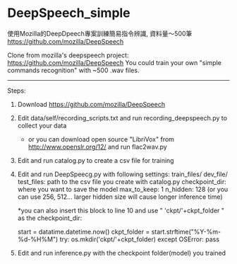 # DeepSpeech_simple

使用Mozilla的DeepDpeech專案訓練簡易指令辨識, 資料量～500筆
https://github.com/mozilla/DeepSpeech

Clone from mozilla's deepspeech project: https://github.com/mozilla/DeepSpeech
You could train your own "simple commands recognition" with ~500 .wav files.

---------------------------------------------------------------------------------------
Steps:
1. Download https://github.com/mozilla/DeepSpeech

2. Edit data/self/recording_scripts.txt and run recording_deepspeech.py to collect your data
    - or you can download open source "LibriVox" from http://www.openslr.org/12/ and run flac2wav.py 
    
3. Edit and run catalog.py to create a csv file for training

4. Edit and run DeepSpeecg.py with following settings:
    train_files/ dev_file/ test_files: path to the csv file you create with catalog.py
    checkpoint_dir: where you want to save the model 
    max_to_keep: 1
    n_hidden: 128 (or you can use 256, 512... larger hidden size will cause longer inference time)
    
    *you can also insert this block to line 10 and use " 'ckpt/'+ckpt_folder " as the checkpoint_dir:

    start = datatime.datetime.now()
    ckpt_folder = start.strftime("%Y-%m-%d-%H%M")
    try:
        os.mkdir('ckpt/'+ckpt_folder)
    except OSError:
        pass

5. Edit and run inference.py with the checkpoint folder(model) you trained  
